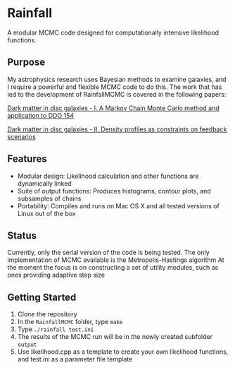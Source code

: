 Rainfall
========

A modular MCMC code designed for computationally intensive likelihood functions.

Purpose
-------

My astrophysics research uses Bayesian methods to examine galaxies, and I require a powerful and flexible MCMC code to do this. The work that has led to the development of RainfallMCMC is covered in the following papers:

[Dark matter in disc galaxies - I. A Markov Chain Monte Carlo method and application to DDO 154](http://adsabs.harvard.edu/abs/2013MNRAS.433.2314H)

[Dark matter in disc galaxies - II. Density profiles as constraints on feedback scenarios](http://adsabs.harvard.edu/abs/2014MNRAS.443.3712H)


Features
--------

- Modular design: Likelihood calculation and other functions are dynamically linked
- Suite of output functions: Produces histograms, contour plots, and subsamples of chains
- Portability: Compiles and runs on Mac OS X and all tested versions of Linux out of the box

Status
------

Currently, only the serial version of the code is being tested. 
The only implementation of MCMC available is the Metropolis-Hastings algorithm
At the moment the focus is on constructing a set of utility modules, such as ones providing adaptive step size

Getting Started
---------------

1. Clone the repository
2. In the `RainfallMCMC` folder, type `make` 
3. Type `./rainfall test.ini`
4. The results of the MCMC run will be in the newly created subfolder `output`
5. Use likelihood.cpp as a template to create your own likelihood functions, and test.ini as a parameter file template
